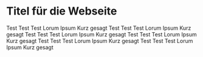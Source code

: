 # Titel für die Webseite

Test Test Test Lorum Ipsum Kurz gesagt Test Test Test Lorum Ipsum Kurz gesagt Test Test Test Lorum Ipsum Kurz gesagt 
Test Test Test Lorum Ipsum Kurz gesagt  Test Test Test Lorum Ipsum Kurz gesagt  Test Test Test Lorum Ipsum Kurz gesagt 
